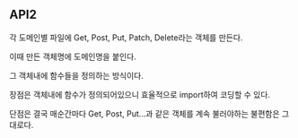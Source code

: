 ## API2
각 도메인별 파일에 Get, Post, Put, Patch, Delete라는 객체를 만든다.

이때 만든 객체명에 도메인명을 붙인다.

그 객체내에 함수들을 정의하는 방식이다.

장점은 객체내에 함수가 정의되어있으니 효율적으로 import하여 코딩할 수 있다.

단점은 결국 매순간마다 Get, Post, Put...과 같은 객체를 계속 불러야하는 불편함은 그대로다.